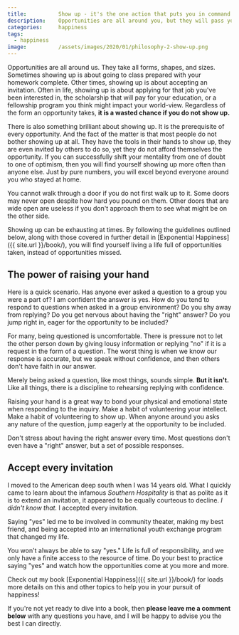 ```yaml
---
title:			Show up - it's the one action that puts you in command of your destiny
description:	Opportunities are all around you, but they will pass you by if you don't show up. It's more complicated than it sounds and not as easy as it seems.
categories:		happiness
tags:
  - happiness
image:			/assets/images/2020/01/philosophy-2-show-up.png
---
```



Opportunities are all around us. They take all forms, shapes, and sizes. Sometimes showing up is about going to class prepared with your homework complete. Other times, showing up is about accepting an invitation. Often in life, showing up is about applying for that job you've been interested in, the scholarship that will pay for your education, or a fellowship program you think might impact your world-view. Regardless of the form an opportunity takes, **it is a wasted chance if you do not show up.**

There is also something brilliant about showing up. It is the prerequisite of every opportunity. And the fact of the matter is that most people do not bother showing up at all. They have the tools in their hands to show up, they are even invited by others to do so, yet they do not afford themselves the opportunity. If you can successfully shift your mentality from one of doubt to one of optimism, then you will find yourself showing up more often than anyone else. Just by pure numbers, you will excel beyond everyone around you who stayed at home.

You cannot walk through a door if you do not first walk up to it. Some doors may never open despite how hard you pound on them. Other doors that are wide open are useless if you don't approach them to see what might be on the other side. 

Showing up can be exhausting at times. By following the guidelines outlined below, along with those covered in further detail in [Exponential Happiness]({{ site.url }}/book/), you will find yourself living a life full of opportunities taken, instead of opportunities missed.

## The power of raising your hand

Here is a quick scenario. Has anyone ever asked a question to a group you were a part of? I am confident the answer is yes. How do you tend to respond to questions when asked in a group environment? Do you shy away from replying? Do you get nervous about having the "right" answer? Do you jump right in, eager for the opportunity to be included?

For many, being questioned is uncomfortable. There is pressure not to let the other person down by giving lousy information or replying "no" if it is a request in the form of a question. The worst thing is when we know our response is accurate, but we speak without confidence, and then others don't have faith in our answer. 

Merely being asked a question, like most things, sounds simple. **But it isn't.** Like all things, there is a discipline to rehearsing replying with confidence. 

Raising your hand is a great way to bond your physical and emotional state when responding to the inquiry. Make a habit of volunteering your intellect. Make a habit of volunteering to show up. When anyone around you asks any nature of the question, jump eagerly at the opportunity to be included. 

Don't stress about having the right answer every time. Most questions don't even have a "right" answer, but a set of possible responses. 

## Accept every invitation 

I moved to the American deep south when I was 14 years old. What I quickly came to learn about the infamous *Southern Hospitality* is that as polite as it is to extend an invitation, it appeared to be equally courteous to decline. *I didn't know that.* I accepted every invitation.

Saying "yes" led me to be involved in community theater, making my best friend, and being accepted into an international youth exchange program that changed my life.

You won't always be able to say "yes." Life is full of responsibility, and we only have a finite access to the resource of time. Do your best to practice saying "yes" and watch how the opportunities come at you more and more. 

Check out my book [Exponential Happiness]({{ site.url }}/book/) for loads more details on this and other topics to help you in your pursuit of happiness! 

If you're not yet ready to dive into a book, then **please leave me a comment below** with any questions you have, and I will be happy to advise you the best I can directly.